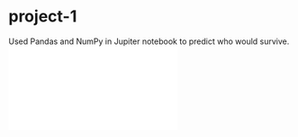 # project-1
Used Pandas and NumPy in Jupiter notebook to predict who would survive.
![plot](./project-1.pdf)

